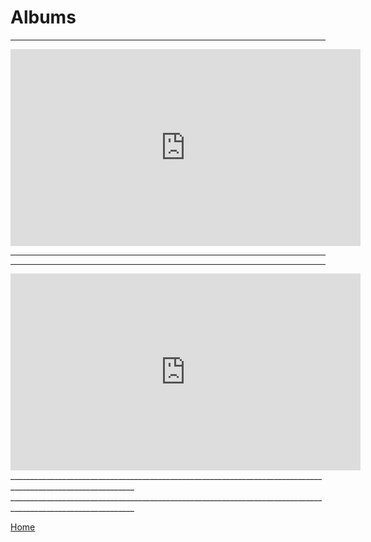 # Albums
----------

<iframe width="560" height="315" src="https://www.youtube.com/embed/videoseries?start=184&amp;list=OLAK5uy_lMA_iEf3aqk5YSDsnrPKojXegOiecSF94" title="YouTube video player" frameborder="0" allow="accelerometer; autoplay; clipboard-write; encrypted-media; gyroscope; picture-in-picture" allowfullscreen></iframe>

_____________________________________________________________________________________________________________
_____________________________________________________________________________________________________________

<iframe width="560" height="315" src="https://www.youtube.com/embed/videoseries?list=PL108Ibu60Az0z_uyUZvKjFN2glZPKmS5T" title="YouTube video player" frameborder="0" allow="accelerometer; autoplay; clipboard-write; encrypted-media; gyroscope; picture-in-picture" allowfullscreen></iframe>
_____________________________________________________________________________________________________________
_____________________________________________________________________________________________________________

[Home](https://clickonrefresh.github.io/Music-Playlist)
